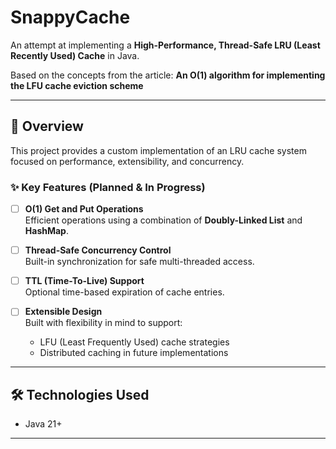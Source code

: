 # SnappyCache

An attempt at implementing a **High-Performance, Thread-Safe LRU (Least Recently Used) Cache** in Java.

Based on the concepts from the article:
**An O(1) algorithm for implementing the LFU cache eviction scheme**

---

## 🚀 Overview

This project provides a custom implementation of an LRU cache system focused on performance, extensibility, and concurrency.

### ✨ Key Features (Planned & In Progress)

- [ ] **O(1) Get and Put Operations**  
  Efficient operations using a combination of **Doubly-Linked List** and **HashMap**.

- [ ] **Thread-Safe Concurrency Control**  
  Built-in synchronization for safe multi-threaded access.

- [ ] **TTL (Time-To-Live) Support**  
  Optional time-based expiration of cache entries.

- [ ] **Extensible Design**  
  Built with flexibility in mind to support:
    - LFU (Least Frequently Used) cache strategies
    - Distributed caching in future implementations

---

## 🛠️ Technologies Used

- Java 21+

---